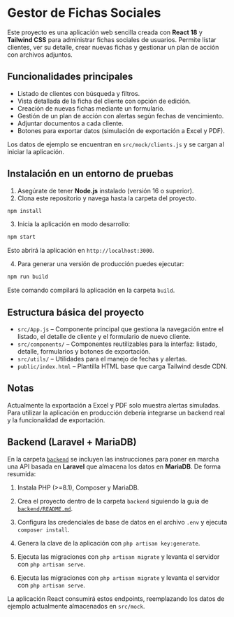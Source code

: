 # Gestor de Fichas Sociales

Este proyecto es una aplicación web sencilla creada con **React 18** y **Tailwind CSS** para administrar fichas sociales de usuarios. Permite listar clientes, ver su detalle, crear nuevas fichas y gestionar un plan de acción con archivos adjuntos.

## Funcionalidades principales

- Listado de clientes con búsqueda y filtros.
- Vista detallada de la ficha del cliente con opción de edición.
- Creación de nuevas fichas mediante un formulario.
- Gestión de un plan de acción con alertas según fechas de vencimiento.
- Adjuntar documentos a cada cliente.
- Botones para exportar datos (simulación de exportación a Excel y PDF).

Los datos de ejemplo se encuentran en `src/mock/clients.js` y se cargan al iniciar la aplicación.

## Instalación en un entorno de pruebas

1. Asegúrate de tener **Node.js** instalado (versión 16 o superior).
2. Clona este repositorio y navega hasta la carpeta del proyecto.

```bash
npm install
```

3. Inicia la aplicación en modo desarrollo:

```bash
npm start
```

Esto abrirá la aplicación en `http://localhost:3000`.

4. Para generar una versión de producción puedes ejecutar:

```bash
npm run build
```

Este comando compilará la aplicación en la carpeta `build`.

## Estructura básica del proyecto

- `src/App.js` – Componente principal que gestiona la navegación entre el listado, el detalle de cliente y el formulario de nuevo cliente.
- `src/components/` – Componentes reutilizables para la interfaz: listado, detalle, formularios y botones de exportación.
- `src/utils/` – Utilidades para el manejo de fechas y alertas.
- `public/index.html` – Plantilla HTML base que carga Tailwind desde CDN.

## Notas

Actualmente la exportación a Excel y PDF solo muestra alertas simuladas. Para utilizar la aplicación en producción debería integrarse un backend real y la funcionalidad de exportación.


## Backend (Laravel + MariaDB)

En la carpeta [`backend`](backend/) se incluyen las instrucciones para poner en marcha una API basada en **Laravel** que almacena los datos en **MariaDB**. De forma resumida:

1. Instala PHP \(>=8.1\), Composer y MariaDB.
2. Crea el proyecto dentro de la carpeta `backend` siguiendo la guía de [`backend/README.md`](backend/README.md).

3. Configura las credenciales de base de datos en el archivo `.env` y ejecuta `composer install`.
4. Genera la clave de la aplicación con `php artisan key:generate`.
5. Ejecuta las migraciones con `php artisan migrate` y levanta el servidor con `php artisan serve`.
6. Ejecuta las migraciones con `php artisan migrate` y levanta el servidor con `php artisan serve`.


La aplicación React consumirá estos endpoints, reemplazando los datos de ejemplo actualmente almacenados en `src/mock`.

